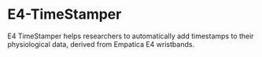 # E4-TimeStamper
E4 TimeStamper helps researchers to automatically add timestamps to their physiological data, derived from Empatica E4 wristbands.
